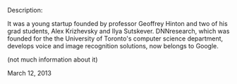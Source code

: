 Description:

It was a young startup founded by professor Geoffrey Hinton and two of his grad students, Alex Krizhevsky and Ilya Sutskever.
DNNresearch, which was founded for the the University of Toronto's computer science department, develops voice and image recognition solutions, now belongs to Google.

(not much information about it)

March 12, 2013